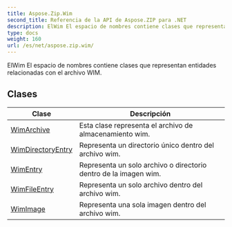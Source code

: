 ```yaml
---
title: Aspose.Zip.Wim
second_title: Referencia de la API de Aspose.ZIP para .NET
description: ElWim El espacio de nombres contiene clases que representan entidades relacionadas con el archivo WIM.
type: docs
weight: 160
url: /es/net/aspose.zip.wim/
---
```

ElWim El espacio de nombres contiene clases que representan entidades relacionadas con el archivo WIM.

## Clases

| Clase | Descripción |
| --- | --- |
| [WimArchive](./wimarchive/) | Esta clase representa el archivo de almacenamiento wim. |
| [WimDirectoryEntry](./wimdirectoryentry/) | Representa un directorio único dentro del archivo wim. |
| [WimEntry](./wimentry/) | Representa un solo archivo o directorio dentro de la imagen wim. |
| [WimFileEntry](./wimfileentry/) | Representa un solo archivo dentro del archivo wim. |
| [WimImage](./wimimage/) | Representa una sola imagen dentro del archivo wim. |


